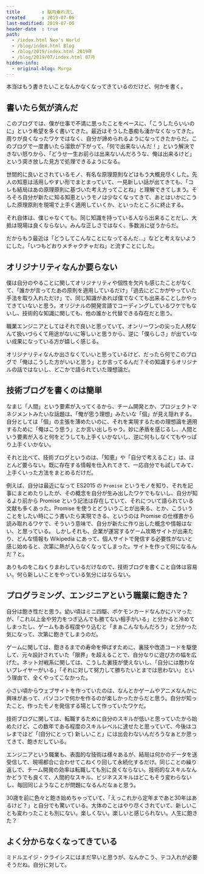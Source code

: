 ```yaml
---
title        : 脳内垂れ流し
created      : 2019-07-06
last-modified: 2019-07-06
header-date  : true
path:
  - /index.html Neo's World
  - /blog/index.html Blog
  - /blog/2019/index.html 2019年
  - /blog/2019/07/index.html 07月
hidden-info:
  - original-blog: Murga
---
```


本当はもう書きたいことなんかなくなってきているのだけど、何かを書く。

## 書いたら気が済んだ

このブログでは、僕が仕事で不満に思ったことをベースに、「こうしたらいいのに」という希望を多く書いてきた。最近はそうした愚痴も湧かなくなってきた。周りが良くなったワケではなく、自分が諦められるようになってきたからだ。このブログで一度書いたら溜飲が下がって、「何で出来ないんだ！」という解決できない怒りから、「どうせ一生お前らは出来ないんだろうな、俺は出来るけど」という突き放した見方で処理できるようになる。

世間的に良いとされているモノ、有名な原理原則などはもう大概見尽くした。先人の知恵は活用しやすい形でまとまっていて、一見新しい話が出てきても、「コレも結局はあの原理原則に基づいた考え方ってことね」と理解できてしまう。そろそろ自分が新たに知る知恵というモノは少なくなってきて、あとはいかにこうした原理原則を現場で上手く適用していくか、といったところに終止する。

それ自体は、僕じゃなくても、同じ知識を持っている人なら出来ることだし、大抵は現場は良くならない。みんな正しさではなく、多数派に従うからだ。

だからもう最近は「どうしてこんなことになってるんだ…」などと考えないようにした。「いつもどおりメチャクチャだね」と流すことにした。

## オリジナリティなんか要らない

僕は自分のやることに関してオリジナリティや個性を欠片も感じたことがなくて、「誰かが言ってたあの原則を適用しているだけ」「過去にどこかがやっていた手法を取り入れただけ」で、同じ知識があれば僕でなくても出来ることしかやってきていないと思う。オリジナルの開発言語でコーディングしているワケでもないし、技術的な知識に関しても、他の誰かと代替できる存在だと思う。

職業エンジニアとしてはそれで良いと思っていて、オンリーワンの尖った人材なんて扱いづらくて用途がないに等しいと思うから、逆に「僕らしさ」が出ていない成果になっている方が嬉しく感じる。

オリジナリティなんか出さなくていいと思っているけど、だったら何でこのブログで「俺はこうした方がいいと思う」とか言ってるんだ？その知識すらオリジナルの話ではないし、どこかで語られていた理想論だ。

## 技術ブログを書くのは簡単

なまじ「人間」という要素が入ってくるから、チーム開発とか、プロジェクトマネジメントみたいな話題は、「俺が思う理想」みたいな「個」が見え隠れする。自分としては「個」の主張を薄めたいのに、それを実現するための理想論を適用するために「俺はこう思う」とか言い出しちゃう。妙に矛盾を感じるし、人間という要素が入ると何をどうしても上手くいかないし、逆に何もしなくてもやっぱり上手くいかない。

それと比べて、技術ブログというのは、「知恵」や「自分で考えること」は、ほとんど要らない。既に存在する情報を仕入れてきて、一応自分でも試してみて、上手くいった方法をまとめるだけだ。

例えば、自分は最近になって ES2015 の `Promise` というモノを知り、それを記事にまとめたりしたが、その概念を自分が生み出したワケでもないし、自分が知るより前から Promise という記法は存在していて、それについて語られている文献も多くあった。Promise を使うとどういうことが出来る、とか、こういうことをしたい時にこう書いたら実現できる、というのは Promise の仕様書から読み取れるワケで、そういう意味で、自分が新たに作り出した概念や情報はない、と思っている。 しかしそれも、企業が運営するゲーム攻略サイトが出来たり、どんな情報も Wikipedia にあって、個人サイトで発信する必要性がないと感じ始めると、次第に熱が入らなくなってしまった。サイトを作って何になるんだ？と。

ありものをこねくりまわしているだけなので、技術ブログを書くこと自体は容易い。何ら新しいことをやっている気分にはならない。

## プログラミング、エンジニアという職業に飽きた？

自分は飽き性だと思う。幼い頃はミニ四駆、ポケモンカードなんかにハマったが、「これ以上金や労力をつぎ込んでも勝てない相手がいる」と分かると冷めてしまったし、ゲームもある程度やり込むと「まぁこんなもんだろう」と分かった気になって、次第に飽きてしまうのだ。

ゲームに関しては、飽きるまでの寿命を伸ばすために、裏技や改造コードを駆使して、元々設計されていた「限界」を超えることで、自分なりに遊び方の幅を広げた。ネット対戦系に関しては、こうした裏技が使えないし、「自分には敵わないプレイヤーがいる」「それに対して努力して勝ちたいとまでは思わない」という理由で、全くやってこなかった。

小さい頃からウェブサイトを作っていたのは、なんとかゲームやアニメなんかに興味があって、パソコンで何かを作るのが楽しかったからだと思う。自分が知ったこと、作ったモノを発信する場として作っていたワケだ。

技術ブログに関しては、転職するために自分のスキルが低いと思っていたから始めたけど、この数年である程度のスキルレベルに達せたと思っていて、今後はコレまでほど「(自分にとって) 新しいこと」には出会わないんだろうなぁとか思ってきて、飽きだしている。

エンジニアという職業も、表面的な技術は様々あるが、結局は何かのデータを送受信して、現場都合に合わせてこねくり回して永続化するだけ。同じことの繰り返しで、チーム開発の効率は転職しても別に良くならない。技術的なスキルなんかどうでも良くて、人間的なスキル、ビジネススキルはどこもそう変わらないし、毎回同じようなことが問題になるんだなぁと思う。

30歳を前に色々と飽き始めちゃっていて、「えっこれから定年まであと30年はあるけど？」と自分でも驚いている。大体のことはやり尽くされていて、新しいことも変わったことも別にない。楽しくない。楽しいと感じられない。人生に飽きた？

## よく分からなくなってきている

ミドルエイジ・クライシスにはまだ早いと思うが、なんかこう、テコ入れが必要そうだね。自分に対して。
